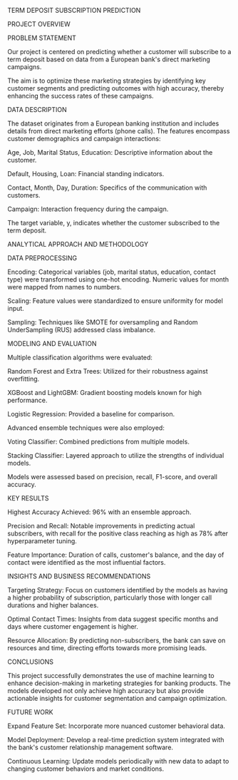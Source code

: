 TERM DEPOSIT SUBSCRIPTION PREDICTION

PROJECT OVERVIEW

PROBLEM STATEMENT

Our project is centered on predicting whether a customer will subscribe to a term deposit based on data from a European bank's direct marketing campaigns. 

The aim is to optimize these marketing strategies by identifying key customer segments and predicting outcomes with high accuracy, thereby enhancing the success rates of these campaigns.

DATA DESCRIPTION

The dataset originates from a European banking institution and includes details from direct marketing efforts (phone calls). The features encompass customer demographics and campaign interactions:

Age, Job, Marital Status, Education: Descriptive information about the customer.

Default, Housing, Loan: Financial standing indicators.

Contact, Month, Day, Duration: Specifics of the communication with customers.

Campaign: Interaction frequency during the campaign.

The target variable, y, indicates whether the customer subscribed to the term deposit.

ANALYTICAL APPROACH AND METHODOLOGY

DATA PREPROCESSING

Encoding: Categorical variables (job, marital status, education, contact type) were transformed using one-hot encoding. Numeric values for month were mapped from names to numbers.

Scaling: Feature values were standardized to ensure uniformity for model input.

Sampling: Techniques like SMOTE for oversampling and Random UnderSampling (RUS) addressed class imbalance.

MODELING AND EVALUATION

Multiple classification algorithms were evaluated:

Random Forest and Extra Trees: Utilized for their robustness against overfitting.

XGBoost and LightGBM: Gradient boosting models known for high performance.

Logistic Regression: Provided a baseline for comparison.

Advanced ensemble techniques were also employed:

Voting Classifier: Combined predictions from multiple models.

Stacking Classifier: Layered approach to utilize the strengths of individual models.

Models were assessed based on precision, recall, F1-score, and overall accuracy.

KEY RESULTS

Highest Accuracy Achieved: 96% with an ensemble approach.

Precision and Recall: Notable improvements in predicting actual subscribers, with recall for the positive class reaching as high as 78% after hyperparameter tuning.

Feature Importance: Duration of calls, customer's balance, and the day of contact were identified as the most influential factors.

INSIGHTS AND BUSINESS RECOMMENDATIONS

Targeting Strategy: Focus on customers identified by the models as having a higher probability of subscription, particularly those with longer call durations and higher balances.

Optimal Contact Times: Insights from data suggest specific months and days where customer engagement is higher.

Resource Allocation: By predicting non-subscribers, the bank can save on resources and time, directing efforts towards more promising leads.

CONCLUSIONS

This project successfully demonstrates the use of machine learning to enhance decision-making in marketing strategies for banking products. 
The models developed not only achieve high accuracy but also provide actionable insights for customer segmentation and campaign optimization.

FUTURE WORK

Expand Feature Set: Incorporate more nuanced customer behavioral data.

Model Deployment: Develop a real-time prediction system integrated with the bank's customer relationship management software.

Continuous Learning: Update models periodically with new data to adapt to changing customer behaviors and market conditions.
